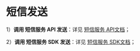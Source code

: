 # 短信发送



1）**调用 短信服务 API 发送**：详见 [短信服务 API文档](https://docs.{{domainName}}/usms/api_docs/9001)；

2）**调用 短信服务 SDK 发送**：详见 [短信服务 SDK文档](https://docs.{{domainName}}/usms/sdk_docs/7001)；


